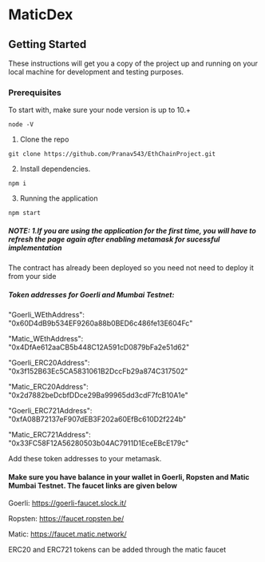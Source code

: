 # MaticDex

## Getting Started

These instructions will get you a copy of the project up and running on your local machine for development and testing purposes.

### Prerequisites

To start with, make sure your node version is up to 10.+

```
node -V
```

1. Clone the repo

```
git clone https://github.com/Pranav543/EthChainProject.git
```

2. Install dependencies.

```
npm i
```

3. Running the application

```
npm start
```

##### NOTE: 1.If you are using the application for the first time, you will have to refresh the page again after enabling metamask for sucessful implementation    

The contract has already been deployed so you need not need to deploy it from your side

##### Token addresses for Goerli and Mumbai Testnet:

"Goerli_WEthAddress": "0x60D4dB9b534EF9260a88b0BED6c486fe13E604Fc"

"Matic_WEthAddress": "0x4DfAe612aaCB5b448C12A591cD0879bFa2e51d62"



"Goerli_ERC20Address": "0x3f152B63Ec5CA5831061B2DccFb29a874C317502"

"Matic_ERC20Address": "0x2d7882beDcbfDDce29Ba99965dd3cdF7fcB10A1e"



"Goerli_ERC721Address": "0xfA08B72137eF907dEB3F202a60EfBc610D2f224b"

"Matic_ERC721Address": "0x33FC58F12A56280503b04AC7911D1EceEBcE179c"

Add these token addresses to your metamask.


#### Make sure you have balance in your wallet in Goerli, Ropsten and Matic Mumbai Testnet. The faucet links are given below

Goerli: https://goerli-faucet.slock.it/

Ropsten: https://faucet.ropsten.be/

Matic: https://faucet.matic.network/

ERC20 and ERC721 tokens can be added through the matic faucet








